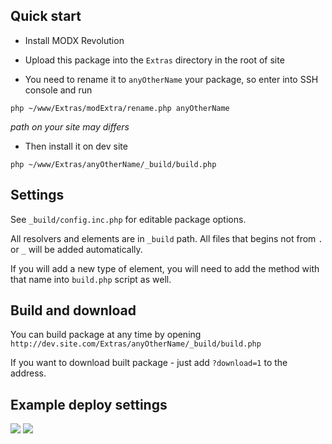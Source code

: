 ## Quick start

* Install MODX Revolution

* Upload this package into the `Extras` directory in the root of site

* You need to rename it to `anyOtherName` your package, so enter into SSH console and run
```
php ~/www/Extras/modExtra/rename.php anyOtherName
```
*path on your site may differs*

* Then install it on dev site
```
php ~/www/Extras/anyOtherName/_build/build.php
``` 

## Settings

See `_build/config.inc.php` for editable package options.

All resolvers and elements are in `_build` path. All files that begins not from `.` or `_` will be added automatically. 

If you will add a new type of element, you will need to add the method with that name into `build.php` script as well.

## Build and download

You can build package at any time by opening `http://dev.site.com/Extras/anyOtherName/_build/build.php`

If you want to download built package - just add `?download=1` to the address.

## Example deploy settings

[![](https://file.modx.pro/files/3/a/b/3ab2753b9e8b6c09a4ca0da819db37b6s.jpg)](https://file.modx.pro/files/3/a/b/3ab2753b9e8b6c09a4ca0da819db37b6.png) [![](https://file.modx.pro/files/c/1/a/c1afbb8988ab358a0b400cdcdb0391d4s.jpg)](https://file.modx.pro/files/c/1/a/c1afbb8988ab358a0b400cdcdb0391d4.png)